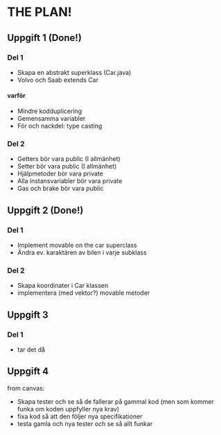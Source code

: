 # THE PLAN!

## Uppgift 1 (Done!)

### Del 1
- Skapa en abstrakt superklass (Car.java)
- Volvo och Saab extends Car

#### varför
- Mindre kodduplicering
- Gemensamma variabler
- För och nackdel: type casting

### Del 2
- Getters bör vara public (I allmänhet)
- Setter bör vara public (I allmänhet)
- Hjälpmetoder bör vara private
- Alla instansvariabler bör vara private
- Gas och brake bör vara public

## Uppgift 2 (Done!)

### Del 1
- Implement movable on the car superclass
- Ändra ev. karaktären av bilen i varje subklass

### Del 2
- Skapa koordinater i Car klassen
- implementera (med vektor?) movable metoder

## Uppgift 3

### Del 1
- tar det då

## Uppgift 4
from canvas:
- Skapa tester och se så de fallerar på gammal kod (men som kommer funka om koden uppfyller nya krav)
- fixa kod så att den följer nya specifikationer
- testa gamla och nya tester och se så allt funkar

